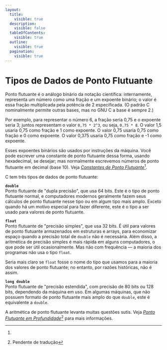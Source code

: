 ```yaml
---
layout:
  title:
    visible: true
  description:
    visible: false
  tableOfContents:
    visible: true
  outline:
    visible: true
  pagination:
    visible: true
---
```


# Tipos de Dados de Ponto Flutuante

Ponto flutuante é o análogo binário da notação científica: internamente, representa um número como uma fração e um expoente binário; o valor é essa fração multiplicada pela potência de 2 especificada. (O padrão C nominalmente permite outras bases, mas no GNU C a base é sempre 2.)

Por exemplo, para representar o número 6, a fração seria 0,75 e o expoente seria 3; juntos representam o valor `0,75 * 2^3`, ou seja, `0,75 * 8`. O valor 1,5 usaria 0,75 como fração e 1 como expoente. O valor 0,75 usaria 0,75 como fração e 0 como expoente. O valor 0,375 usaria 0,75 como fração e -1 como expoente.

Esses expoentes binários são usados por instruções da máquina. Você pode escrever uma constante de ponto flutuante dessa forma, usando hexadecimal, se desejar; mas normalmente escrevemos números de ponto flutuante em decimal (base 10). Veja [_Constantes de Ponto Flutuante_](#user-content-fn-1)[^1].

C tem três tipos de dados de ponto flutuante:

**`double`**\
Ponto flutuante de "dupla precisão", que usa 64 bits. Este é o tipo de ponto flutuante normal, e computadores modernos geralmente fazem seus cálculos de ponto flutuante nesse tipo ou em algum tipo mais amplo. Exceto quando há um motivo especial para fazer diferente, este é o tipo a ser usado para valores de ponto flutuante.

**`float`**\
Ponto flutuante de "precisão simples", que usa 32 bits. É útil para valores de ponto flutuante armazenados em estruturas e arrays, para economizar espaço quando a precisão total de `double` não é necessária. Além disso, a aritmética de precisão simples é mais rápida em alguns computadores, o que pode ser útil ocasionalmente. Mas não com frequência — a maioria dos programas não usa o tipo `float`.

Seria mais claro se `float` fosse o nome do tipo que usamos para a maioria dos valores de ponto flutuante; no entanto, por razões históricas, não é assim.

**`long double`**\
Ponto flutuante de "precisão estendida", com precisão de 80 bits ou 128 bits, dependendo da máquina em uso. Em algumas máquinas, que não possuem formato de ponto flutuante mais amplo do que `double`, este é equivalente a `double`.

A aritmética de ponto flutuante levanta muitas questões sutis. Veja [_Ponto Flutuante em Profundidade_](#user-content-fn-2)[^2] para mais informações.

[^1]: 

[^2]: Pendente de tradução
